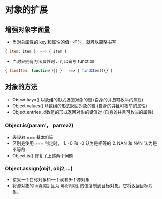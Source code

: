 # 对象的扩展

## 增强对象字面量

- 当对象属性的 key 和属性的值一样时，就可以简略书写

```js
{ item: item }  ==> { item }
```

- 当对象拥有方法属性时，可以简写 function

```js
{ findItem: function(){} }   ==> { findItem(){} }
```

## 对象的方法

- Object.keys() 以数组的形式返回对象的键 (自身的并且可枚举的属性)
- Object.values() 以数组的形式返回对象的值 (自身的并且可枚举的属性)
- Object.entries 以数组的形式返回对象的键值对 (自身的并且可枚举的属性)

### Object.is(param1， parma2)

- 表现和 === 基本相等
- 区别是使用 === 判定时， 1. +0 和 -0 认为是相等的 2. NAN 和 NAN 认为是不等的
- Object.is() 修复了上述两个问题

### Object.assign(obj1, obj2,...)

- 接受一个目标对象和一个或者多个源对象
- 将源对象的 `自身属性` 且为 `可枚举属性` 的值复制到目标对象。它将返回目标对象。
